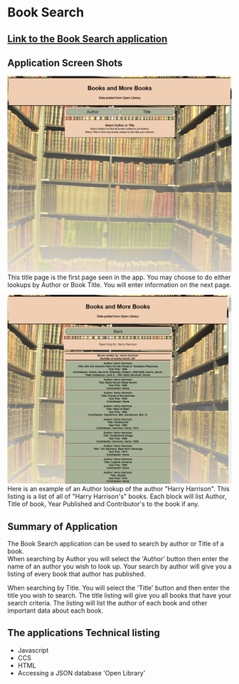 # Book Search

## [Link to the Book Search application](https://briancharapata.github.io/booksearch/)

## Application Screen Shots

![Title Page](screenshots/TitlePage.png)
This title page is the first page seen in the app.  You may choose to do either
lookups by Author or Book Title.  You will enter information on the next page.

![Author Data Display](screenshots/AuthorLookupPage.png)
Here is an example of an Author lookup of the author "Harry Harrison".  This 
listing is a list of all of "Harry Harrison's" books.  Each block will list
Author, Title of book, Year Published and Contributor's to the book if any.

## Summary of Application
The Book Search application can be used to search by author or Title of a book.  
When searching by Author you will select the 'Author' button then enter the
name of an author you wish to look up.  Your search by author will give you 
a listing of every book that author has published.

When searching by Title.  You will select the 'Title' button and then enter
the title you wish to search.  The title listing will give you all books 
that have your search criteria.  The listing will list the author of each
book and other important data about each book.

## The applications Technical listing
+ Javascript
+ CCS
+ HTML
+ Accessing a JSON database 'Open Library'

